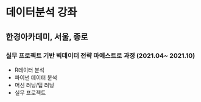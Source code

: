 # 데이터분석 강좌

## 한경아카데미, 서울, 종로
### 실무 프로젝트 기반 빅데이터 전략 마에스트로 과정 (2021.04~ 2021.10)
- R데이터 분석
- 파이썬 데이터 분석
- 머신 러닝/딥 러닝
- 실무 프로젝트
